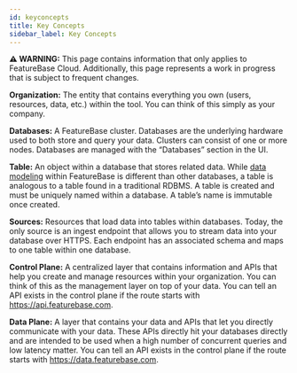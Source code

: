 ```yaml
---
id: keyconcepts
title: Key Concepts
sidebar_label: Key Concepts
---
```


 **⚠ WARNING:** This page contains information that only applies to FeatureBase Cloud. Additionally, this page represents a work in progress that is subject to frequent changes. 

**Organization:** The entity that contains everything you own (users, resources, data, etc.) within the tool. You can think of this simply as your company.

**Databases:** A FeatureBase cluster. Databases are the underlying hardware used to both store and query your data. Clusters can consist of one or more nodes. Databases are managed with the “Databases” section in the UI.

**Table:** An object within a database that stores related data. While [data modeling](/data-modeling-guide/data-modeling) within FeatureBase is different than other databases, a table is analogous to a table found in a traditional RDBMS. A table is created and must be uniquely named within a database. A table’s name is immutable once created.

**Sources:** Resources that load data into tables within databases. Today, the only source is an ingest endpoint that allows you to stream data into your database over HTTPS. Each endpoint has an associated schema and maps to one table within one database.

**Control Plane:** A centralized layer that contains information and APIs that help you create and manage resources within your organization. You can think of this as the management layer on top of your data. You can tell an API exists in the control plane if the route starts with https://api.featurebase.com.

**Data Plane:** A layer that contains your data and APIs that let you directly communicate with your data. These APIs directly hit your databases directly and are intended to be used when a high number of concurrent queries and low latency matter. You can tell an API exists in the control plane if the route starts with https://data.featurebase.com.
